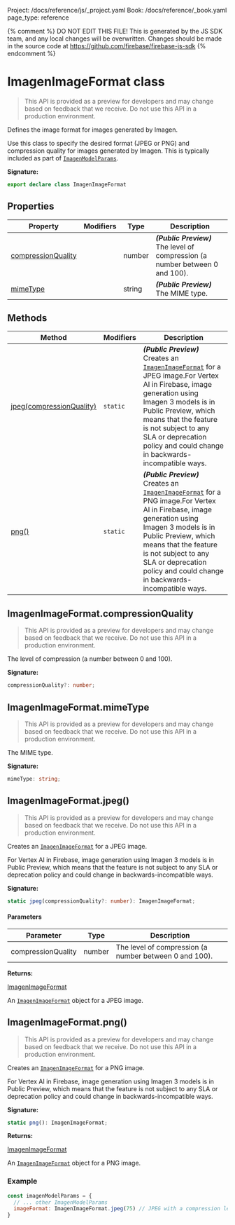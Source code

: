 Project: /docs/reference/js/_project.yaml
Book: /docs/reference/_book.yaml
page_type: reference

{% comment %}
DO NOT EDIT THIS FILE!
This is generated by the JS SDK team, and any local changes will be
overwritten. Changes should be made in the source code at
https://github.com/firebase/firebase-js-sdk
{% endcomment %}

# ImagenImageFormat class
> This API is provided as a preview for developers and may change based on feedback that we receive. Do not use this API in a production environment.
> 

Defines the image format for images generated by Imagen.

Use this class to specify the desired format (JPEG or PNG) and compression quality for images generated by Imagen. This is typically included as part of <code>[ImagenModelParams](./vertexai.imagenmodelparams.md#imagenmodelparams_interface)</code>.

<b>Signature:</b>

```typescript
export declare class ImagenImageFormat 
```

## Properties

|  Property | Modifiers | Type | Description |
|  --- | --- | --- | --- |
|  [compressionQuality](./vertexai.imagenimageformat.md#imagenimageformatcompressionquality) |  | number | <b><i>(Public Preview)</i></b> The level of compression (a number between 0 and 100). |
|  [mimeType](./vertexai.imagenimageformat.md#imagenimageformatmimetype) |  | string | <b><i>(Public Preview)</i></b> The MIME type. |

## Methods

|  Method | Modifiers | Description |
|  --- | --- | --- |
|  [jpeg(compressionQuality)](./vertexai.imagenimageformat.md#imagenimageformatjpeg) | <code>static</code> | <b><i>(Public Preview)</i></b> Creates an <code>[ImagenImageFormat](./vertexai.imagenimageformat.md#imagenimageformat_class)</code> for a JPEG image.<!-- -->For Vertex AI in Firebase, image generation using Imagen 3 models is in Public Preview, which means that the feature is not subject to any SLA or deprecation policy and could change in backwards-incompatible ways. |
|  [png()](./vertexai.imagenimageformat.md#imagenimageformatpng) | <code>static</code> | <b><i>(Public Preview)</i></b> Creates an <code>[ImagenImageFormat](./vertexai.imagenimageformat.md#imagenimageformat_class)</code> for a PNG image.<!-- -->For Vertex AI in Firebase, image generation using Imagen 3 models is in Public Preview, which means that the feature is not subject to any SLA or deprecation policy and could change in backwards-incompatible ways. |

## ImagenImageFormat.compressionQuality

> This API is provided as a preview for developers and may change based on feedback that we receive. Do not use this API in a production environment.
> 

The level of compression (a number between 0 and 100).

<b>Signature:</b>

```typescript
compressionQuality?: number;
```

## ImagenImageFormat.mimeType

> This API is provided as a preview for developers and may change based on feedback that we receive. Do not use this API in a production environment.
> 

The MIME type.

<b>Signature:</b>

```typescript
mimeType: string;
```

## ImagenImageFormat.jpeg()

> This API is provided as a preview for developers and may change based on feedback that we receive. Do not use this API in a production environment.
> 

Creates an <code>[ImagenImageFormat](./vertexai.imagenimageformat.md#imagenimageformat_class)</code> for a JPEG image.

For Vertex AI in Firebase, image generation using Imagen 3 models is in Public Preview, which means that the feature is not subject to any SLA or deprecation policy and could change in backwards-incompatible ways.

<b>Signature:</b>

```typescript
static jpeg(compressionQuality?: number): ImagenImageFormat;
```

#### Parameters

|  Parameter | Type | Description |
|  --- | --- | --- |
|  compressionQuality | number | The level of compression (a number between 0 and 100). |

<b>Returns:</b>

[ImagenImageFormat](./vertexai.imagenimageformat.md#imagenimageformat_class)

An <code>[ImagenImageFormat](./vertexai.imagenimageformat.md#imagenimageformat_class)</code> object for a JPEG image.

## ImagenImageFormat.png()

> This API is provided as a preview for developers and may change based on feedback that we receive. Do not use this API in a production environment.
> 

Creates an <code>[ImagenImageFormat](./vertexai.imagenimageformat.md#imagenimageformat_class)</code> for a PNG image.

For Vertex AI in Firebase, image generation using Imagen 3 models is in Public Preview, which means that the feature is not subject to any SLA or deprecation policy and could change in backwards-incompatible ways.

<b>Signature:</b>

```typescript
static png(): ImagenImageFormat;
```
<b>Returns:</b>

[ImagenImageFormat](./vertexai.imagenimageformat.md#imagenimageformat_class)

An <code>[ImagenImageFormat](./vertexai.imagenimageformat.md#imagenimageformat_class)</code> object for a PNG image.

### Example


```javascript
const imagenModelParams = {
  // ... other ImagenModelParams
  imageFormat: ImagenImageFormat.jpeg(75) // JPEG with a compression level of 75.
}

```

